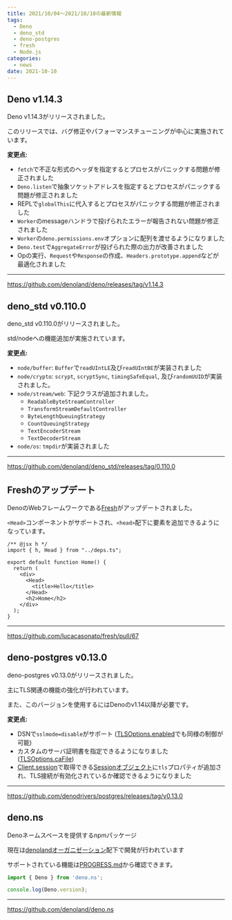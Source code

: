 ```yaml
---
title: 2021/10/04〜2021/10/10の最新情報
tags:
  - Deno
  - deno_std
  - deno-postgres
  - fresh
  - Node.js
categories:
  - news
date: 2021-10-10
---
```


## Deno v1.14.3

Deno v1.14.3がリリースされました。

このリリースでは、バグ修正やパフォーマンスチューニングが中心に実施されています。

**変更点:**

- `fetch`で不正な形式のヘッダを指定するとプロセスがパニックする問題が修正されました
- `Deno.listen`で抽象ソケットアドレスを指定するとプロセスがパニックする問題が修正されました
- REPLで`globalThis`に代入するとプロセスがパニックする問題が修正されました
- `Worker`のmessageハンドラで投げられたエラーが報告されない問題が修正されました
- `Worker`の`deno.permissions.env`オプションに配列を渡せるようになりました
- `Deno.test`で`AggregateError`が投げられた際の出力が改善されました
- Opの実行、`Request`や`Response`の作成、`Headers.prototype.append`などが最適化されました

---

https://github.com/denoland/deno/releases/tag/v1.14.3

## deno_std v0.110.0

deno_std v0.110.0がリリースされました。

std/nodeへの機能追加が実施されています。

**変更点:**

- `node/buffer`: `Buffer`で`readUIntLE`及び`readUIntBE`が実装されました
- `node/crypto`: `scrypt`, `scryptSync`, `timingSafeEqual`, 及び`randomUUID`が実装されました。
- `node/stream/web`: 下記クラスが追加されました。
  - `ReadableByteStreamController`
  - `TransformStreamDefaultController`
  - `ByteLengthQueuingStrategy`
  - `CountQueuingStrategy`
  - `TextEncoderStream`
  - `TextDecoderStream`
- `node/os`: `tmpdir`が実装されました

---

https://github.com/denoland/deno_std/releases/tag/0.110.0

## Freshのアップデート

DenoのWebフレームワークである[Fresh](https://github.com/lucacasonato/fresh)がアップデートされました。

`<Head>`コンポーネントがサポートされ、`<head>`配下に要素を追加できるようになっています。

```tsx
/** @jsx h */
import { h, Head } from "../deps.ts";

export default function Home() {
  return (
    <div>
      <Head>
        <title>Hello</title>
      </Head>
      <h2>Home</h2>
    </div>
  );
}
```

---

https://github.com/lucacasonato/fresh/pull/67

## deno-postgres v0.13.0

deno-postgres v0.13.0がリリースされました。

主にTLS関連の機能の強化が行われています。

また、このバージョンを使用するにはDenoのv1.14以降が必要です。

**変更点:**

- DSNで`sslmode=disable`がサポート ([TLSOptions.enabled](https://doc.deno.land/https/deno.land/x/postgres@v0.13.0/mod.ts#TLSOptions)でも同様の制御が可能)
- カスタムのサーバ証明書を指定できるようになりました([TLSOptions.caFile](https://doc.deno.land/https/deno.land/x/postgres@v0.13.0/mod.ts#TLSOptions))
- [Client.session](https://doc.deno.land/https/deno.land/x/postgres@v0.13.0/mod.ts#Client)で取得できる[Sessionオブジェクト](https://doc.deno.land/https/deno.land/x/postgres@v0.13.0/mod.ts#Session)に`tls`プロパティが追加され、TLS接続が有効化されているか確認できるようになりました

---

https://github.com/denodrivers/postgres/releases/tag/v0.13.0

## deno.ns

Denoネームスペースを提供するnpmパッケージ

現在は[denolandオーガニゼーション](https://github.com/denoland)配下で開発が行われています

サポートされている機能は[PROGRESS.md](https://github.com/denoland/deno.ns/blob/main/PROGRESS.md)から確認できます。

```javascript
import { Deno } from 'deno.ns';

console.log(Deno.version);
```

---

https://github.com/denoland/deno.ns

